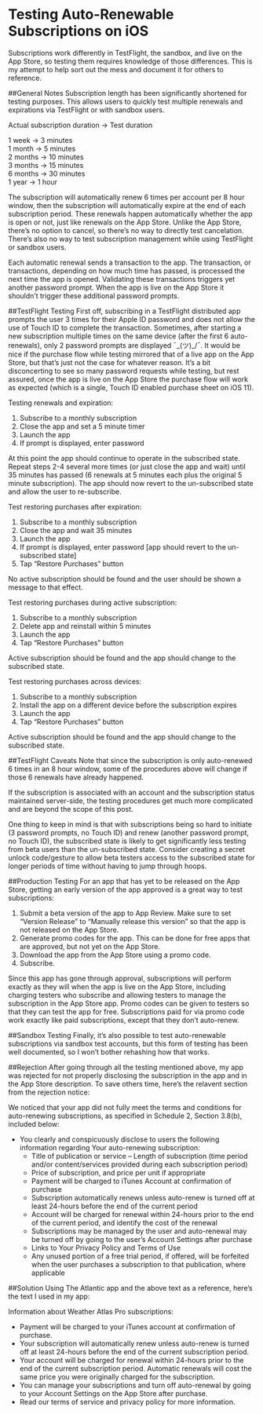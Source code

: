 # Testing Auto-Renewable Subscriptions on iOS
Subscriptions work differently in TestFlight, the sandbox, and live on the App Store, so testing them requires knowledge of those differences. This is my attempt to help sort out the mess and document it for others to reference. 

##General Notes
Subscription length has been significantly shortened for testing purposes. This allows users to quickly test multiple renewals and expirations via TestFlight or with sandbox users.

Actual subscription duration -> Test duration

1 week -> 3 minutes  
1 month -> 5 minutes  
2 months -> 10 minutes  
3 months -> 15 minutes  
6 months -> 30 minutes  
1 year -> 1 hour  

The subscription will automatically renew 6 times per account per 8 hour window, then the subscription will automatically expire at the end of each subscription period. These renewals happen automatically whether the app is open or not, just like renewals on the App Store. Unlike the App Store, there’s no option to cancel, so there’s no way to directly test cancelation. There’s also no way to test subscription management while using TestFlight or sandbox users.

Each automatic renewal sends a transaction to the app. The transaction, or transactions, depending on how much time has passed, is processed the next time the app is opened. Validating these transactions triggers yet another password prompt. When the app is live on the App Store it shouldn’t trigger these additional password prompts.

##TestFlight Testing
First off, subscribing in a TestFlight distributed app prompts the user 3 times for their Apple ID password and does not allow the use of Touch ID to complete the transaction. Sometimes, after starting a new subscription multiple times on the same device (after the first 6 auto-renewals), only 2 password prompts are displayed ¯\_(ツ)_/¯. It would be nice if the purchase flow while testing mirrored that of a live app on the App Store, but that’s just not the case for whatever reason. It’s a bit disconcerting to see so many password requests while testing, but rest assured, once the app is live on the App Store the purchase flow will work as expected (which is a single, Touch ID enabled purchase sheet on iOS 11).

Testing renewals and expiration:

1. Subscribe to a monthly subscription
2. Close the app and set a 5 minute timer
3. Launch the app
4. If prompt is displayed, enter password

At this point the app should continue to operate in the subscribed state. Repeat steps 2-4 several more times (or just close the app and wait) until 35 minutes has passed (6 renewals at 5 minutes each plus the original 5 minute subscription). The app should now revert to the un-subscribed state and allow the user to re-subscribe.

Test restoring purchases after expiration:

1. Subscribe to a monthly subscription
2. Close the app and wait 35 minutes
3. Launch the app
4. If prompt is displayed, enter password
[app should revert to the un-subscribed state]
5. Tap “Restore Purchases” button

No active subscription should be found and the user should be shown a message to that effect.

Test restoring purchases during active subscription:

1. Subscribe to a monthly subscription
2. Delete app and reinstall within 5 minutes
3. Launch the app
4. Tap “Restore Purchases” button

Active subscription should be found and the app should change to the subscribed state.

Test restoring purchases across devices:

1. Subscribe to a monthly subscription
2. Install the app on a different device before the subscription expires
3. Launch the app
4. Tap “Restore Purchases” button

Active subscription should be found and the app should change to the subscribed state.

##TestFlight Caveats
Note that since the subscription is only auto-renewed 6 times in an 8 hour window, some of the procedures above will change if those 6 renewals have already happened.

If the subscription is associated with an account and the subscription status maintained server-side, the testing procedures get much more complicated and are beyond the scope of this post.

One thing to keep in mind is that with subscriptions being so hard to initiate (3 password prompts, no Touch ID) and renew (another password prompt, no Touch ID), the subscribed state is likely to get significantly less testing from beta users than the un-subscribed state. Consider creating a secret unlock code/gesture to allow beta testers access to the subscribed state for longer periods of time without having to jump through hoops.

##Production Testing
For an app that has yet to be released on the App Store, getting an early version of the app approved is a great way to test subscriptions:

1. Submit a beta version of the app to App Review. Make sure to set “Version Release” to “Manually release this version” so that the app is not released on the App Store.
2. Generate promo codes for the app. This can be done for free apps that are approved, but not yet on the App Store.
3. Download the app from the App Store using a promo code.
4. Subscribe.

Since this app has gone through approval, subscriptions will perform exactly as they will when the app is live on the App Store, including charging testers who subscribe and allowing testers to manage the subscription in the App Store app. Promo codes can be given to testers so that they can test the app for free. Subscriptions paid for via promo code work exactly like paid subscriptions, except that they don’t auto-renew.

##Sandbox Testing
Finally, it’s also possible to test auto-renewable subscriptions via sandbox test accounts, but this form of testing has been well documented, so I won’t bother rehashing how that works.

##Rejection
After going through all the testing mentioned above, my app was rejected for not properly disclosing the subscription in the app and in the App Store description. To save others time, here’s the relavent section from the rejection notice:

We noticed that your app did not fully meet the terms and conditions for auto-renewing subscriptions, as specified in Schedule 2, Section 3.8(b), included below:

- You clearly and conspicuously disclose to users the following information regarding Your auto-renewing subscription:
    - Title of publication or service – Length of subscription (time period and/or content/services provided during each subscription period)   
    - Price of subscription, and price per unit if appropriate   
    - Payment will be charged to iTunes Account at confirmation of purchase   
    - Subscription automatically renews unless auto-renew is turned off at least 24-hours before the end of the current period   
    - Account will be charged for renewal within 24-hours prior to the end of the current period, and identify the cost of the renewal   
    - Subscriptions may be managed by the user and auto-renewal may be turned off by going to the user’s Account Settings after purchase   
    - Links to Your Privacy Policy and Terms of Use   
    - Any unused portion of a free trial period, if offered, will be forfeited when the user purchases a subscription to that publication, where applicable  

##Solution
Using The Atlantic app and the above text as a reference, here’s the text I used in my app:

Information about Weather Atlas Pro subscriptions:
- Payment will be charged to your iTunes account at confirmation of purchase.
- Your subscription will automatically renew unless auto-renew is turned off at least 24-hours before the end of the current subscription period.
- Your account will be charged for renewal within 24-hours prior to the end of the current subscription period. Automatic renewals will cost the same price you were originally charged for the subscription.
- You can manage your subscriptions and turn off auto-renewal by going to your Account Settings on the App Store after purchase.
- Read our terms of service and privacy policy for more information.
